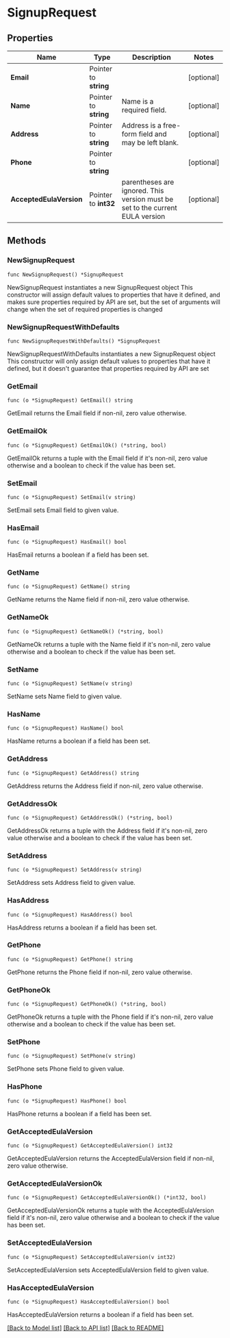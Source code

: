 # SignupRequest

## Properties

Name | Type | Description | Notes
------------ | ------------- | ------------- | -------------
**Email** | Pointer to **string** |  | [optional] 
**Name** | Pointer to **string** | Name is a required field. | [optional] 
**Address** | Pointer to **string** | Address is a free-form field and may be left blank. | [optional] 
**Phone** | Pointer to **string** |  | [optional] 
**AcceptedEulaVersion** | Pointer to **int32** | parentheses are ignored.  This version must be set to the current EULA version | [optional] 

## Methods

### NewSignupRequest

`func NewSignupRequest() *SignupRequest`

NewSignupRequest instantiates a new SignupRequest object
This constructor will assign default values to properties that have it defined,
and makes sure properties required by API are set, but the set of arguments
will change when the set of required properties is changed

### NewSignupRequestWithDefaults

`func NewSignupRequestWithDefaults() *SignupRequest`

NewSignupRequestWithDefaults instantiates a new SignupRequest object
This constructor will only assign default values to properties that have it defined,
but it doesn't guarantee that properties required by API are set

### GetEmail

`func (o *SignupRequest) GetEmail() string`

GetEmail returns the Email field if non-nil, zero value otherwise.

### GetEmailOk

`func (o *SignupRequest) GetEmailOk() (*string, bool)`

GetEmailOk returns a tuple with the Email field if it's non-nil, zero value otherwise
and a boolean to check if the value has been set.

### SetEmail

`func (o *SignupRequest) SetEmail(v string)`

SetEmail sets Email field to given value.

### HasEmail

`func (o *SignupRequest) HasEmail() bool`

HasEmail returns a boolean if a field has been set.

### GetName

`func (o *SignupRequest) GetName() string`

GetName returns the Name field if non-nil, zero value otherwise.

### GetNameOk

`func (o *SignupRequest) GetNameOk() (*string, bool)`

GetNameOk returns a tuple with the Name field if it's non-nil, zero value otherwise
and a boolean to check if the value has been set.

### SetName

`func (o *SignupRequest) SetName(v string)`

SetName sets Name field to given value.

### HasName

`func (o *SignupRequest) HasName() bool`

HasName returns a boolean if a field has been set.

### GetAddress

`func (o *SignupRequest) GetAddress() string`

GetAddress returns the Address field if non-nil, zero value otherwise.

### GetAddressOk

`func (o *SignupRequest) GetAddressOk() (*string, bool)`

GetAddressOk returns a tuple with the Address field if it's non-nil, zero value otherwise
and a boolean to check if the value has been set.

### SetAddress

`func (o *SignupRequest) SetAddress(v string)`

SetAddress sets Address field to given value.

### HasAddress

`func (o *SignupRequest) HasAddress() bool`

HasAddress returns a boolean if a field has been set.

### GetPhone

`func (o *SignupRequest) GetPhone() string`

GetPhone returns the Phone field if non-nil, zero value otherwise.

### GetPhoneOk

`func (o *SignupRequest) GetPhoneOk() (*string, bool)`

GetPhoneOk returns a tuple with the Phone field if it's non-nil, zero value otherwise
and a boolean to check if the value has been set.

### SetPhone

`func (o *SignupRequest) SetPhone(v string)`

SetPhone sets Phone field to given value.

### HasPhone

`func (o *SignupRequest) HasPhone() bool`

HasPhone returns a boolean if a field has been set.

### GetAcceptedEulaVersion

`func (o *SignupRequest) GetAcceptedEulaVersion() int32`

GetAcceptedEulaVersion returns the AcceptedEulaVersion field if non-nil, zero value otherwise.

### GetAcceptedEulaVersionOk

`func (o *SignupRequest) GetAcceptedEulaVersionOk() (*int32, bool)`

GetAcceptedEulaVersionOk returns a tuple with the AcceptedEulaVersion field if it's non-nil, zero value otherwise
and a boolean to check if the value has been set.

### SetAcceptedEulaVersion

`func (o *SignupRequest) SetAcceptedEulaVersion(v int32)`

SetAcceptedEulaVersion sets AcceptedEulaVersion field to given value.

### HasAcceptedEulaVersion

`func (o *SignupRequest) HasAcceptedEulaVersion() bool`

HasAcceptedEulaVersion returns a boolean if a field has been set.


[[Back to Model list]](../README.md#documentation-for-models) [[Back to API list]](../README.md#documentation-for-api-endpoints) [[Back to README]](../README.md)


